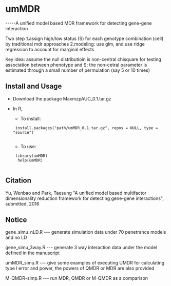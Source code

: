 # umMDR
-----A unified model based MDR framework for detecting gene-gene interaction


Two step
1.assign high/low status (S) for each genotype combination (cell) by traditional mdr approaches
2.modeling: use glm, and use ridge regression to account for marginal effects


Key idea: assume the null distributioin is non-central chisquare for testing association between phenotype and S;
the non-cetral parameter is estimated through a small number of permulation (say 5 or 10 times)

## Install and Usage
* Download the package MaxmzpAUC_0.1.tar.gz
* In R, 
  * To install: 
  ```
   install.packages("path/umMDR_0.1.tar.gz", repos = NULL, type = "source")
   
  ```
  
  * To use: 
  ```
   library(umMDR)
    help(umMDR)
    
  ```
  
## Citation
Yu, Wenbao and Park, Taesung "A unified model based multifactor dimensionality reduction framework for detecting gene-gene interactions", submitted, 2016

## Notice
gene_simu_nLD.R --- generate simulation data under 70 penetrance models and no LD

gene_simu_3way.R --- generate 3 way interaction data under the model defined in the manuscript

umMDR_simu.R --- give some examples of executing UMDR for calculating type I error and power, the 
                        powers of QMDR or MDR are also provided

M-QMDR-simp.R --- run MDR, QMDR or M-QMDR as a comparison
